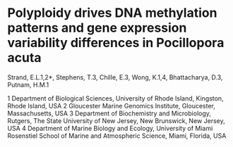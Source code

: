 # Polyploidy drives DNA methylation patterns and gene expression variability differences in Pocillopora acuta 

Strand, E.L.1,2*, Stephens, T.3, Chille, E.3, Wong, K.1,4, Bhattacharya, D.3, Putnam, H.M.1 

1 Department of Biological Sciences, University of Rhode Island, Kingston, Rhode Island, USA
2 Gloucester Marine Genomics Institute, Gloucester, Massachusetts, USA 
3 Department of Biochemistry and Microbiology, Rutgers, The State University of New Jersey, New Brunswick, New Jersey, USA
4 Department of Marine Biology and Ecology, University of Miami Rosenstiel School of Marine and Atmospheric Science, Miami, Florida, USA 

![]()
